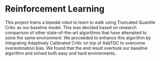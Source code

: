 # Reinforcement Learning
This project trains a bipedal robot to learn to walk using Truncated Quantile Critic as our baseline model. This was decided based
on research comparison of other state-of-the-art algorithms that have attempted to solve the same environment. We proceeded to enhance this
algorithm by integrating Adaptively Calibrated Critic on top of AdaTQC to overcome overestimation bias. We found that the end result
overtook our baseline algorithm and solved both easy and hard environments.
